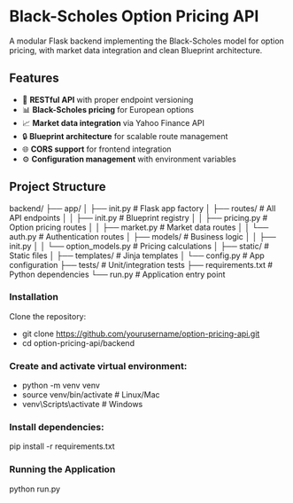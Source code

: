 # Black-Scholes Option Pricing API

A modular Flask backend implementing the Black-Scholes model for option pricing, with market data integration and clean Blueprint architecture.

## Features

- 🚀 **RESTful API** with proper endpoint versioning
- 📊 **Black-Scholes pricing** for European options
- 📈 **Market data integration** via Yahoo Finance API
- 🔒 **Blueprint architecture** for scalable route management
- 🌐 **CORS support** for frontend integration
- ⚙️ **Configuration management** with environment variables

## Project Structure
backend/
├── app/
│ ├── init.py # Flask app factory
│ ├── routes/ # All API endpoints
│ │ ├── init.py # Blueprint registry
│ │ ├── pricing.py # Option pricing routes
│ │ ├── market.py # Market data routes
│ │ └── auth.py # Authentication routes
│ ├── models/ # Business logic
│ │ ├── init.py
│ │ └── option_models.py # Pricing calculations
│ ├── static/ # Static files
│ ├── templates/ # Jinja templates
│ └── config.py # App configuration
├── tests/ # Unit/integration tests
├── requirements.txt # Python dependencies
└── run.py # Application entry point

### Installation
Clone the repository:
- git clone https://github.com/yourusername/option-pricing-api.git
- cd option-pricing-api/backend

### Create and activate virtual environment:
- python -m venv venv
- source venv/bin/activate  # Linux/Mac
- venv\Scripts\activate     # Windows

### Install dependencies:
pip install -r requirements.txt

### Running the Application
python run.py